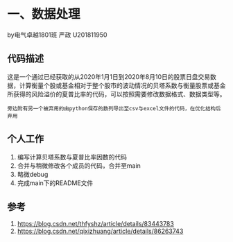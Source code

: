 
# 一、数据处理
by电气卓越1801班 严政 U201811950
## 代码描述
这是一个通过已经获取的从2020年1月1日到2020年8月10日的股票日盘交易数据，计算衡量个股或基金相对于整个股市的波动情况的贝塔系数与衡量股票或基金所获得的风险溢价的夏普比率的代码，可以按照需要修改数据格式、数据类型等。
```
旁边附有另一个被弃用的由python保存的数列导出至csv与excel文件的代码，在优化结构后弃用
```
## 个人工作
1. 编写计算贝塔系数与夏普比率因数的代码
2. 合并与稍微修改各个成员的代码，合并至main
3. 略微debug
4. 完成main下的README文件
## 参考
1. https://blog.csdn.net/thfyshz/article/details/83443783
2. https://blog.csdn.net/qixizhuang/article/details/86263743